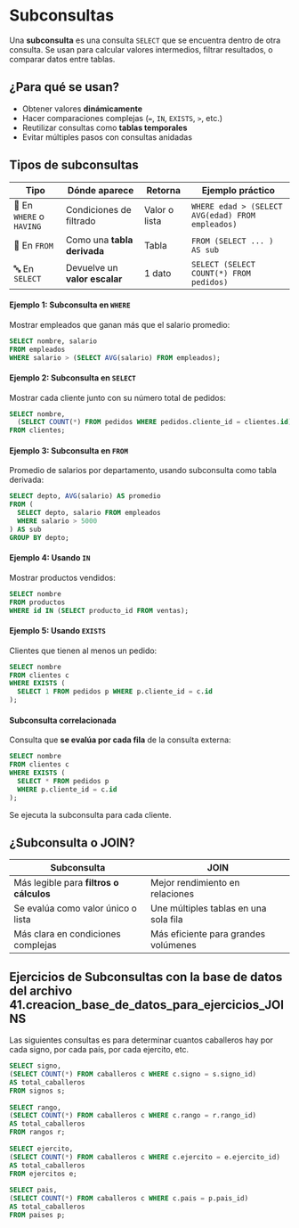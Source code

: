# **Subconsultas**

Una **subconsulta** es una consulta `SELECT` que se encuentra dentro de otra consulta. Se usan para calcular valores intermedios, filtrar resultados, o comparar datos entre tablas.


## ¿Para qué se usan?

- Obtener valores **dinámicamente**    
- Hacer comparaciones complejas (`=`, `IN`, `EXISTS`, `>`, etc.)
- Reutilizar consultas como **tablas temporales** 
- Evitar múltiples pasos con consultas anidadas


## Tipos de subconsultas

| Tipo                     | Dónde aparece                 | Retorna       | Ejemplo práctico                                 |
| ------------------------ | ----------------------------- | ------------- | ------------------------------------------------ |
| 📍 En `WHERE` o `HAVING` | Condiciones de filtrado       | Valor o lista | `WHERE edad > (SELECT AVG(edad) FROM empleados)` |
| 🧾 En `FROM`             | Como una **tabla derivada**   | Tabla         | `FROM (SELECT ... ) AS sub`                      |
| 🔤 En `SELECT`           | Devuelve un **valor escalar** | 1 dato        | `SELECT (SELECT COUNT(*) FROM pedidos)`          |


#### Ejemplo 1: Subconsulta en `WHERE`

Mostrar empleados que ganan más que el salario promedio:
```sql
SELECT nombre, salario
FROM empleados
WHERE salario > (SELECT AVG(salario) FROM empleados);
```


#### Ejemplo 2: Subconsulta en `SELECT`

Mostrar cada cliente junto con su número total de pedidos:
```sql
SELECT nombre,
  (SELECT COUNT(*) FROM pedidos WHERE pedidos.cliente_id = clientes.id) AS total_pedidos
FROM clientes;
```


#### Ejemplo 3: Subconsulta en `FROM`

Promedio de salarios por departamento, usando subconsulta como tabla derivada:
```sql
SELECT depto, AVG(salario) AS promedio
FROM (
  SELECT depto, salario FROM empleados
  WHERE salario > 5000
) AS sub
GROUP BY depto;
```


#### Ejemplo 4: Usando `IN`

Mostrar productos vendidos:
```sql
SELECT nombre
FROM productos
WHERE id IN (SELECT producto_id FROM ventas);
```


#### Ejemplo 5: Usando `EXISTS`

Clientes que tienen al menos un pedido:
```sql
SELECT nombre
FROM clientes c
WHERE EXISTS (
  SELECT 1 FROM pedidos p WHERE p.cliente_id = c.id
);
```


#### Subconsulta correlacionada

Consulta que **se evalúa por cada fila** de la consulta externa:
```sql
SELECT nombre
FROM clientes c
WHERE EXISTS (
  SELECT * FROM pedidos p
  WHERE p.cliente_id = c.id
);
```
Se ejecuta la subconsulta para cada cliente.


## ¿Subconsulta o JOIN?

| Subconsulta                             | JOIN                                  |
| --------------------------------------- | ------------------------------------- |
| Más legible para **filtros o cálculos** | Mejor rendimiento en relaciones       |
| Se evalúa como valor único o lista      | Une múltiples tablas en una sola fila |
| Más clara en condiciones complejas      | Más eficiente para grandes volúmenes  |


## Ejercicios de Subconsultas con la base de datos del archivo 41.creacion_base_de_datos_para_ejercicios_JOINS

Las siguientes consultas es para determinar cuantos caballeros hay por cada signo, por cada país, por cada ejercito, etc.

```sql
SELECT signo,
(SELECT COUNT(*) FROM caballeros c WHERE c.signo = s.signo_id)
AS total_caballeros
FROM signos s;
  
SELECT rango,
(SELECT COUNT(*) FROM caballeros c WHERE c.rango = r.rango_id)
AS total_caballeros
FROM rangos r;
  
SELECT ejercito,
(SELECT COUNT(*) FROM caballeros c WHERE c.ejercito = e.ejercito_id)
AS total_caballeros
FROM ejercitos e;
  
SELECT pais,
(SELECT COUNT(*) FROM caballeros c WHERE c.pais = p.pais_id)
AS total_caballeros
FROM paises p;
```